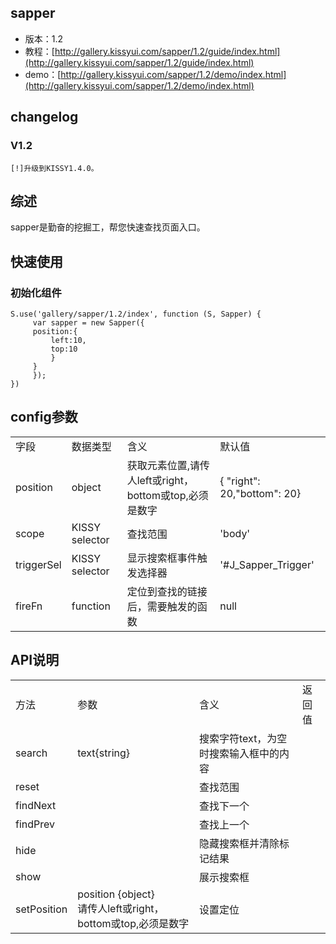 ## sapper

* 版本：1.2
* 教程：[http://gallery.kissyui.com/sapper/1.2/guide/index.html](http://gallery.kissyui.com/sapper/1.2/guide/index.html)
* demo：[http://gallery.kissyui.com/sapper/1.2/demo/index.html](http://gallery.kissyui.com/sapper/1.2/demo/index.html)

## changelog

### V1.2

    [!]升级到KISSY1.4.0。

## 综述

sapper是勤奋的挖掘工，帮您快速查找页面入口。

## 快速使用

### 初始化组件

    S.use('gallery/sapper/1.2/index', function (S, Sapper) {
         var sapper = new Sapper({
         position:{
             left:10,
             top:10
             }
         }
         });
    })

## config参数

<table>
<tr>
<td>字段</td>
<td>数据类型</td>
<td>含义</td>
<td>默认值</td>
</tr>
<tr>
<td>position</td>
<td>object</td>
<td>获取元素位置,请传人left或right，bottom或top,必须是数字</td>
<td> {  "right": 20,"bottom": 20}</td>
</tr>
<tr>
<td>scope</td>
<td>KISSY selector</td>
<td>查找范围</td>
<td>'body'</td>
</tr>
<tr>
<td>triggerSel</td>
<td>KISSY selector</td>
<td>显示搜索框事件触发选择器</td>
<td>'#J_Sapper_Trigger'</td>
</tr>
<tr>
<td>fireFn</td>
<td>function</td>
<td>定位到查找的链接后，需要触发的函数</td>
<td>null</td>
</tr>
</table>


## API说明
<table>
<tr>
<td>方法</td>
<td>参数</td>
<td>含义</td>
<td>返回值</td>
</tr>
<tr>
<td>search</td>
<td>text{string}</td>
<td>搜索字符text，为空时搜索输入框中的内容</td>
<td></td>
</tr>
<tr>
<td>reset</td>
<td></td>
<td>查找范围</td>
<td></td>
</tr>
<tr>
<td>findNext</td>
<td> </td>
<td>查找下一个</td>
<td> </td>
</tr>
<tr>
<td>findPrev</td>
<td></td>
<td>查找上一个</td>
<td> </td>
</tr>
<tr>
<td>hide</td>
<td> </td>
<td>隐藏搜索框并清除标记结果</td>
<td> </td>
</tr>
<tr>
<td>show</td>
<td></td>
<td>展示搜索框</td>
<td> </td>
</tr>
<tr>
<td>setPosition</td>
<td> position {object} <br/>请传人left或right，bottom或top,必须是数字</td>
<td>设置定位</td>
<td> </td>
</tr>
</table>
